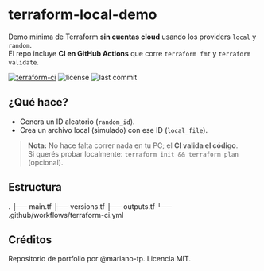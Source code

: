 # terraform-local-demo

Demo mínima de Terraform **sin cuentas cloud** usando los providers `local` y `random`.  
El repo incluye **CI en GitHub Actions** que corre `terraform fmt` y `terraform validate`.

[![terraform-ci](https://github.com/mariano-tp/terraform-local-demo/actions/workflows/terraform-ci.yml/badge.svg?branch=main)](./.github/workflows/terraform-ci.yml)
![license](https://img.shields.io/badge/license-MIT-green)
![last commit](https://img.shields.io/github/last-commit/mariano-tp/terraform-local-demo)

## ¿Qué hace?
- Genera un ID aleatorio (`random_id`).
- Crea un archivo local (simulado) con ese ID (`local_file`).

> **Nota:** No hace falta correr nada en tu PC; el **CI valida el código**.  
> Si querés probar localmente: `terraform init && terraform plan` (opcional).

## Estructura
.
├── main.tf
├── versions.tf
├── outputs.tf
└── .github/workflows/terraform-ci.yml


## Créditos
Repositorio de portfolio por @mariano-tp. Licencia MIT.
